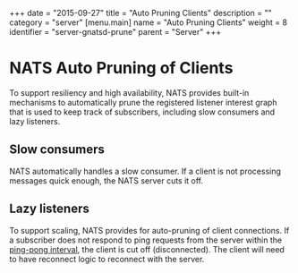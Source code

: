 +++
date = "2015-09-27"
title = "Auto Pruning Clients"
description = ""
category = "server"
[menu.main]
  name = "Auto Pruning Clients"
  weight = 8
  identifier = "server-gnatsd-prune"
  parent = "Server"
+++

# NATS Auto Pruning of Clients

To support resiliency and high availability, NATS provides built-in mechanisms to automatically prune the registered listener interest graph that is used to keep track of subscribers, including slow consumers and lazy listeners.

## Slow consumers

NATS automatically handles a slow consumer. If a client is not processing messages quick enough, the NATS server cuts it off.

## Lazy listeners

To support scaling, NATS provides for auto-pruning of client connections. If a subscriber does not respond to ping requests from the server within the [ping-pong interval](/documentation/internals/nats-protocol/), the client is cut off (disconnected). The client will need to have reconnect logic to reconnect with the server.
